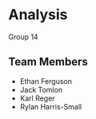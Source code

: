 # Analysis

Group 14

## Team Members

- Ethan Ferguson
- Jack Tomlon
- Karl Reger
- Rylan Harris-Small